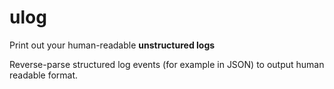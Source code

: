 # ulog 

Print out your human-readable **unstructured logs**

Reverse-parse structured log events (for example in JSON) to output human readable format.

